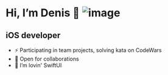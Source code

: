 # Hi, I’m Denis 👋 ![image](https://github.com/user-attachments/assets/75cc1ad7-474c-44f3-8956-9e4fd8808f0c)

## iOS developer
- ⚡ Participating in team projects, solving kata on CodeWars
- 🤝 Open for collaborations
- 💞️ I’m lovin' SwiftUI 
